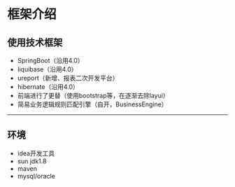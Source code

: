 
# 框架介绍
## 使用技术框架
+ SpringBoot（沿用4.0）
+ liquibase（沿用4.0）
+ ureport（新增、报表二次开发平台）
+ hibernate（沿用4.0）
+ 前端进行了更替（使用bootstrap等，在逐渐去除layui）
+ 简易业务逻辑规则匹配引擎（自开，BusinessEngine）
---
## 环境
+ idea开发工具
+ sun jdk1.8
+ maven
+ mysql/oracle